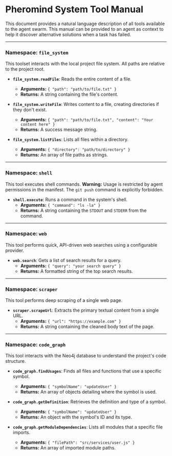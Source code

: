 # Pheromind System Tool Manual

This document provides a natural language description of all tools available to the agent swarm. This manual can be provided to an agent as context to help it discover alternative solutions when a task has failed.

---

### **Namespace: `file_system`**

This toolset interacts with the local project file system. All paths are relative to the project root.

- **`file_system.readFile`**: Reads the entire content of a file.
  - **Arguments:** `{ "path": "path/to/file.txt" }`
  - **Returns:** A string containing the file's content.

- **`file_system.writeFile`**: Writes content to a file, creating directories if they don't exist.
  - **Arguments:** `{ "path": "path/to/file.txt", "content": "Your content here" }`
  - **Returns:** A success message string.

- **`file_system.listFiles`**: Lists all files within a directory.
  - **Arguments:** `{ "directory": "path/to/directory" }`
  - **Returns:** An array of file paths as strings.

---

### **Namespace: `shell`**

This tool executes shell commands. **Warning:** Usage is restricted by agent permissions in the manifest. The `git push` command is explicitly forbidden.

- **`shell.execute`**: Runs a command in the system's shell.
  - **Arguments:** `{ "command": "ls -la" }`
  - **Returns:** A string containing the `STDOUT` and `STDERR` from the command.

---

### **Namespace: `web`**

This tool performs quick, API-driven web searches using a configurable provider.

- **`web.search`**: Gets a list of search results for a query.
  - **Arguments:** `{ "query": "your search query" }`
  - **Returns:** A formatted string of the top search results.

---

### **Namespace: `scraper`**

This tool performs deep scraping of a single web page.

- **`scraper.scrapeUrl`**: Extracts the primary textual content from a single URL.
  - **Arguments:** `{ "url": "https://example.com" }`
  - **Returns:** A string containing the cleaned body text of the page.

---

### **Namespace: `code_graph`**

This tool interacts with the Neo4j database to understand the project's code structure.

- **`code_graph.findUsages`**: Finds all files and functions that use a specific symbol.
  - **Arguments:** `{ "symbolName": "updateUser" }`
  - **Returns:** An array of objects detailing where the symbol is used.

- **`code_graph.getDefinition`**: Retrieves the definition and type of a symbol.
  - **Arguments:** `{ "symbolName": "updateUser" }`
  - **Returns:** An object with the symbol's ID and its type.

- **`code_graph.getModuleDependencies`**: Lists all modules that a specific file imports.
  - **Arguments:** `{ "filePath": "src/services/user.js" }`
  - **Returns:** An array of imported module paths.
